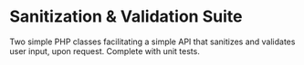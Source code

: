 # Sanitization & Validation Suite
Two simple PHP classes facilitating a simple API that sanitizes and validates user input, upon request. Complete with unit tests.
